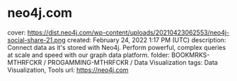 # neo4j.com

cover: https://dist.neo4j.com/wp-content/uploads/20210423062553/neo4j-social-share-21.png
created: February 24, 2022 1:17 PM (UTC)
description: Connect data as it's stored with Neo4j. Perform powerful, complex queries at scale and speed with our graph data platform.
folder: BOOKMRKS-MTHRFCKR / PROGAMMING-MTHRFCKR / Data Visualization
tags: Data Visualization, Tools
url: https://neo4j.com